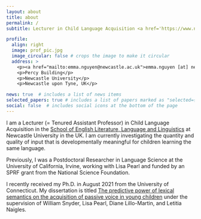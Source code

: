 ```yaml
---
layout: about
title: about
permalink: /
subtitle: Lecturer in Child Language Acquisition <a href='https://www.ncl.ac.uk/elll/people/profile/emmanguyen.html'>Newcastle University</a>.

profile:
  align: right
  image: prof_pic.jpg
  image_circular: false # crops the image to make it circular
  address: >
    <p><a href="mailto:emma.nguyen@newcastle.ac.uk">emma.nguyen [at] newcastle.ac.uk</a></p>
    <p>Percy Building</p>
    <p>Newcastle University</p>
    <p>Newcastle upon Tyne, UK</p>

news: true  # includes a list of news items
selected_papers: true # includes a list of papers marked as "selected={true}"
social: false  # includes social icons at the bottom of the page
---
```


I am a Lecturer (= Tenured Assistant Professor) in Child Language Acquisition in the <a href='https://www.ncl.ac.uk/elll/'>School of English Literature, Language and Linguistics</a> at Newcastle University in the UK. I am currently investigating the quantity and quality of input that is developmentally meaningful for children learning the same language.

Previously, I was a Postdoctoral Researcher in Language Science at the University of California, Irvine, working with Lisa Pearl and funded by an SPRF grant from the National Science Foundation.

I recently received my Ph.D. in August 2021 from the University of Connecticut. My dissertation is titled <a href='/https://lingbuzz.net/lingbuzz/006259'>The predictive power of lexical semantics on the acquisition of passive voice in young children</a> under the supervision of William Snyder, Lisa Pearl, Diane Lillo-Martin, and Letitia Naigles.
